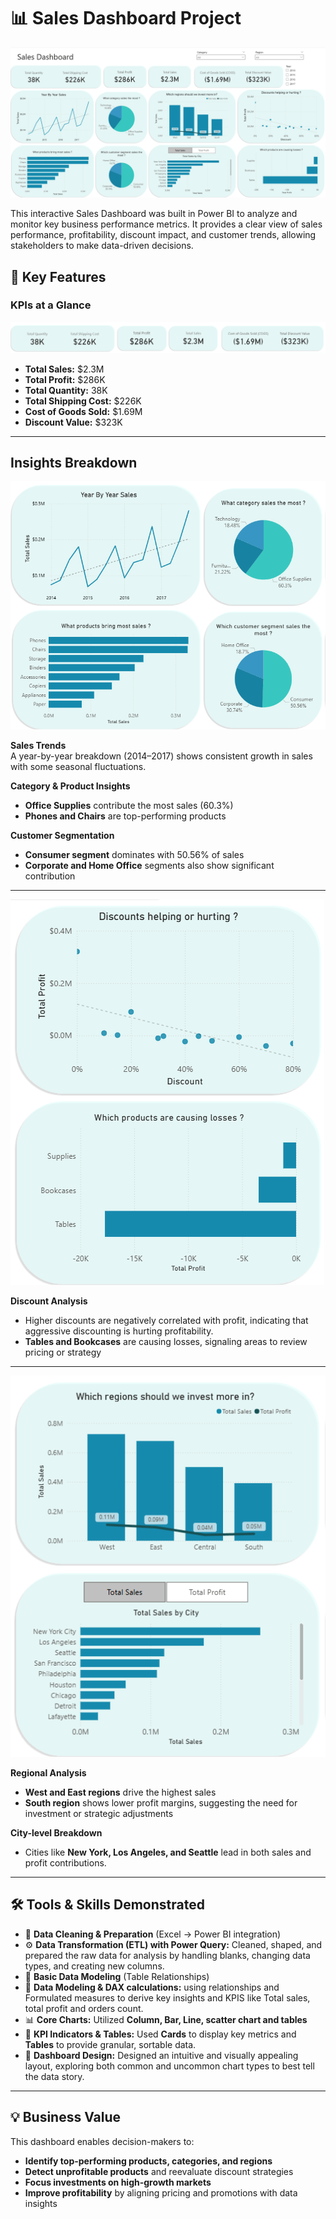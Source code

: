 
# 📊 Sales Dashboard Project

![Main Page](Images/Full%20Dashborad%20Image.png)

This interactive Sales Dashboard was built in Power BI to analyze and monitor key business performance metrics. It provides a clear view of sales performance, profitability, discount impact, and customer trends, allowing stakeholders to make data-driven decisions.

## 🔑 Key Features

### **KPIs at a Glance**

![KPIS](Images/KPIs.png)

- **Total Sales:** $2.3M
- **Total Profit:** $286K
- **Total Quantity:** 38K
- **Total Shipping Cost:** $226K
- **Cost of Goods Sold:** $1.69M
- **Discount Value:** $323K

<hr>

## Insights Breakdown

![Insights](Images/Sales%20analysis%20by%20product%20and%20segments.png)

**Sales Trends**  
A year-by-year breakdown (2014–2017) shows consistent growth in sales with some seasonal fluctuations.

**Category & Product Insights**
- **Office Supplies** contribute the most sales (60.3%)
- **Phones and Chairs** are top-performing products

**Customer Segmentation**
- **Consumer segment** dominates with 50.56% of sales
- **Corporate and Home Office** segments also show significant contribution

<hr>

![Discount Analysis](Images/Discount%20Analysis.png)

**Discount Analysis**  
- Higher discounts are negatively correlated with profit, indicating that aggressive discounting is hurting profitability.
- **Tables and Bookcases** are causing losses, signaling areas to review pricing or strategy

<hr>

![Regional analysis](Images/Regin%20and%20city%20analysis.png)

**Regional Analysis**
- **West and East regions** drive the highest sales
- **South region** shows lower profit margins, suggesting the need for investment or strategic adjustments

**City-level Breakdown**  
- Cities like **New York, Los Angeles, and Seattle** lead in both sales and profit contributions.

<hr>

## 🛠️ Tools & Skills Demonstrated

- 🧹 **Data Cleaning & Preparation** (Excel → Power BI integration)  
- ⚙️ **Data Transformation (ETL) with Power Query:** Cleaned, shaped, and prepared the raw data for analysis by handling blanks, changing data types, and creating 
new columns.
- 🔗 **Basic Data Modeling** (Table Relationships)
- 🧮 **Data Modeling & DAX calculations:** using relationships and Formulated measures to derive key insights and KPIS like Total sales, total profit and orders count.
- 📊 **Core Charts:** Utilized **Column, Bar, Line, scatter chart and tables** 
- 🔢 **KPI Indicators & Tables:** Used **Cards** to display key metrics and **Tables** to provide granular, sortable data. 
- 🎨 **Dashboard Design:** Designed an intuitive and visually appealing layout, exploring both common and uncommon chart types to best tell the data story. 

<hr>

## 💡 Business Value

This dashboard enables decision-makers to:

- **Identify top-performing products, categories, and regions**
- **Detect unprofitable products** and reevaluate discount strategies
- **Focus investments on high-growth markets**
- **Improve profitability** by aligning pricing and promotions with data insights
